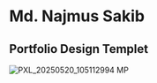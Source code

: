 # Md. Najmus Sakib

## Portfolio Design Templet
![PXL_20250520_105112994 MP](https://github.com/user-attachments/assets/41b85352-7f90-4b15-826f-e9687b66982c)
